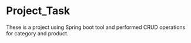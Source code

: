 # Project_Task
These is a project using Spring boot tool and performed CRUD operations for category and product.
